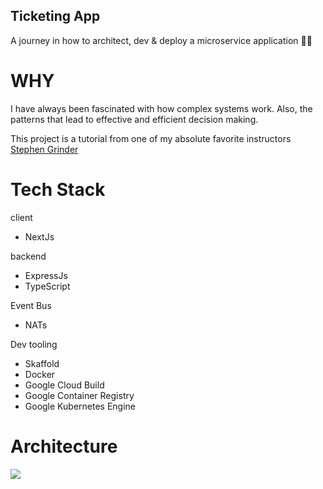 ## Ticketing App

A journey in how to architect, dev & deploy a microservice application 🚀🤘

# WHY

I have always been fascinated with how complex systems work. Also, the patterns that lead to effective and efficient decision making.

This project is a tutorial from one of my absolute favorite instructors [Stephen Grinder](https://www.linkedin.com/in/stephengrider/)

# Tech Stack

client

- NextJs

backend

- ExpressJs
- TypeScript

Event Bus

- NATs

Dev tooling

- Skaffold
- Docker
- Google Cloud Build
- Google Container Registry
- Google Kubernetes Engine

# Architecture

![](https://drive.google.com/file/d/10ENq9CYrFb2xZBKOooTlbuXJngAWH62B/view?usp=sharing)
